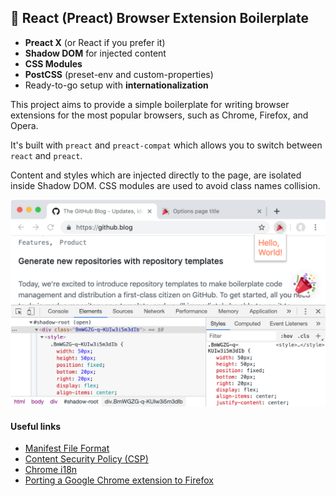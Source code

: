 ## 🎉 React (Preact) Browser Extension Boilerplate

- **Preact X** (or React if you prefer it)
- **Shadow DOM** for injected content
- **CSS Modules**
- **PostCSS** (preset-env and custom-properties)
- Ready-to-go setup with **internationalization**

This project aims to provide a simple boilerplate for writing browser extensions for the most popular browsers, such as Chrome, Firefox, and Opera.

It's built with `preact` and `preact-compat` which allows you to switch between `react` and `preact`.

Content and styles which are injected directly to the page, are isolated inside Shadow DOM. CSS modules are used to avoid class names collision.

![Example](screenshot.png)

#### Useful links

- [Manifest File Format](https://developer.chrome.com/apps/manifest)
- [Content Security Policy (CSP)](https://developer.chrome.com/extensions/contentSecurityPolicy)
- [Chrome i18n](https://developer.chrome.com/extensions/i18n)
- [Porting a Google Chrome extension to Firefox](https://developer.mozilla.org/en-US/docs/Mozilla/Add-ons/WebExtensions/Porting_a_Google_Chrome_extension)
